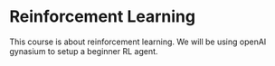 # Reinforcement Learning

This course is about reinforcement learning. We will be using openAI gynasium to setup a beginner RL agent.